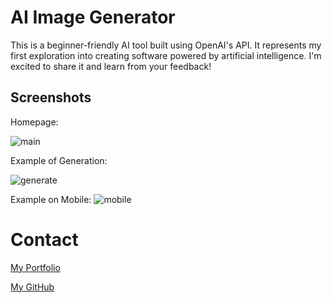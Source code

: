# AI Image Generator

This is a beginner-friendly AI tool built using OpenAI's API. It represents my first exploration into creating software powered by artificial intelligence. I'm excited to share it and learn from your feedback!

## Screenshots

Homepage:

![main](./src/Components/Assets/aiHomepage.png)

Example of Generation:

![generate](./src/Components/Assets/aiExample.png)

Example on Mobile:
![mobile](./src/Components/Assets/aiMainMobile.png)

# Contact

[My Portfolio](https://ryanfann.netlify.app/)

[My GitHub](https://github.com/8BitGinger)
